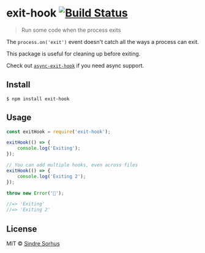 # exit-hook [![Build Status](https://travis-ci.org/sindresorhus/exit-hook.svg?branch=master)](https://travis-ci.org/sindresorhus/exit-hook)

> Run some code when the process exits

The `process.on('exit')` event doesn't catch all the ways a process can exit.

This package is useful for cleaning up before exiting.

Check out [`async-exit-hook`](https://github.com/tapppi/async-exit-hook) if you need async support.


## Install

```
$ npm install exit-hook
```


## Usage

```js
const exitHook = require('exit-hook');

exitHook(() => {
	console.log('Exiting');
});

// You can add multiple hooks, even across files
exitHook(() => {
	console.log('Exiting 2');
});

throw new Error('🦄');

//=> 'Exiting'
//=> 'Exiting 2'
```


## License

MIT © [Sindre Sorhus](https://sindresorhus.com)
